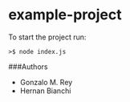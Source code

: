 # example-project

To start the project run:
```shell
>$ node index.js
```

###Authors

- Gonzalo M. Rey
- Hernan Bianchi
